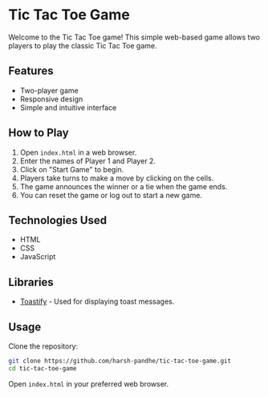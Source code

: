 # Tic Tac Toe Game

Welcome to the Tic Tac Toe game! This simple web-based game allows two players to play the classic Tic Tac Toe game.

## Features

- Two-player game
- Responsive design
- Simple and intuitive interface

## How to Play

1. Open `index.html` in a web browser.
2. Enter the names of Player 1 and Player 2.
3. Click on "Start Game" to begin.
4. Players take turns to make a move by clicking on the cells.
5. The game announces the winner or a tie when the game ends.
6. You can reset the game or log out to start a new game.

## Technologies Used

- HTML
- CSS
- JavaScript

## Libraries

- [Toastify](https://github.com/apvarun/toastify-js) - Used for displaying toast messages.

## Usage

Clone the repository:

```bash
git clone https://github.com/harsh-pandhe/tic-tac-toe-game.git
cd tic-tac-toe-game
```

Open `index.html` in your preferred web browser.


